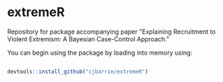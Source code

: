 # extremeR
Repository for package accompanying paper "Explaining Recruitment to Violent Extremism: A Bayesian Case-Control Approach."

You can begin using the package by loading into memory using:

```r

devtools::install_github("cjbarrie/extremeR")

```


